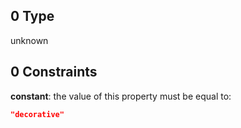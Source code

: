 ## 0 Type

unknown

## 0 Constraints

**constant**: the value of this property must be equal to:

```json
"decorative"
```
